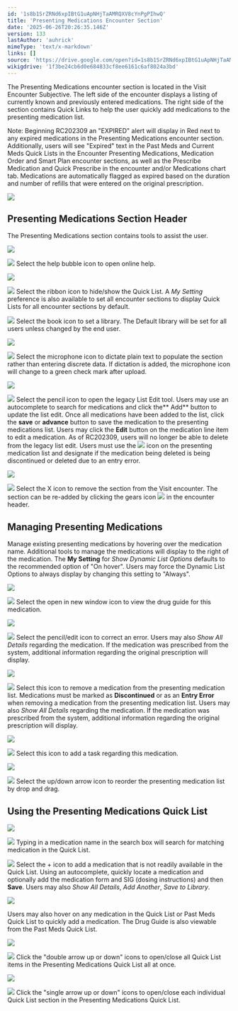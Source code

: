 ```yaml
---
id: '1s8b1SrZRNd6xpIBtG1uApNHjTaAMRQXV8cYnPgPIhwQ'
title: 'Presenting Medications Encounter Section'
date: '2025-06-26T20:26:35.146Z'
version: 133
lastAuthor: 'auhrick'
mimeType: 'text/x-markdown'
links: []
source: 'https://drive.google.com/open?id=1s8b1SrZRNd6xpIBtG1uApNHjTaAMRQXV8cYnPgPIhwQ'
wikigdrive: '1f3be24cb6d0e684833cf8ee6161c6af8024a3bd'
---
```

The Presenting Medications encounter section is located in the Visit Encounter Subjective. The left side of the encounter displays a listing of currently known and previously entered medications. The right side of the section contains Quick Links to help the user quickly add medications to the presenting medication list.

Note: Beginning RC202309 an "EXPIRED" alert will display in Red next to any expired medications in the Presenting Medications encounter section. Additionally, users will see "Expired" text in the Past Meds and Current Meds Quick Lists in the Encounter Presenting Medications, Medication Order and Smart Plan encounter sections, as well as the Prescribe Medication and Quick Prescribe in the encounter and/or Medications chart tab. Medications are automatically flagged as expired based on the duration and number of refills that were entered on the original prescription.

![](../presenting-medications-encounter-section.assets/f1c3fe4bfc886869f888d5a51ff6eeed.png)

## Presenting Medications Section Header

The Presenting Medications section contains tools to assist the user.

![](../presenting-medications-encounter-section.assets/be6e0109112680453424a9a9240d3f18.png)

![](../presenting-medications-encounter-section.assets/a0a8e8c59949d238ce238b25e6bf589d.png)
 Select the help bubble icon to open online help.

![](../presenting-medications-encounter-section.assets/b73330f84c320b042075353ee47b2c4b.png)

![](../presenting-medications-encounter-section.assets/61eb36acf3f6518ed4e15e7b1afe746c.png)
 Select the ribbon icon to hide/show the Quick List. A *My Setting* preference is also available to set all encounter sections to display Quick Lists for all encounter sections by default.

![](../presenting-medications-encounter-section.assets/0da4961daf05860fc8fabf50749be493.png)
 Select the book icon to set a library. The Default library will be set for all users unless changed by the end user.

![](../presenting-medications-encounter-section.assets/1bab4c70735c9fc738bddb2bcbc71e2b.png)

![](../presenting-medications-encounter-section.assets/1edb5c62f4020eb448fa6c8e31dba9b6.png)
 Select the microphone icon to dictate plain text to populate the section rather than entering discrete data. If dictation is added, the microphone icon will change to a green check mark after upload.

![](../presenting-medications-encounter-section.assets/1bc4f95305310d39462d6605e09b7d13.png)

![](../presenting-medications-encounter-section.assets/81126ae8f7015b161ef8c63a320ee8ca.png)
 Select the pencil icon to open the legacy List Edit tool. Users may use an autocomplete to search for medications and click the** Add** button to update the list edit. Once all medications have been added to the list, click the **save** or **advance** button to save the medication to the presenting medications list. Users may click the **Edit** button on the medication line item to edit a medication. As of RC202309, users will no longer be able to delete from the legacy list edit. Users must use the 
![](../presenting-medications-encounter-section.assets/c347ef7a0e85a3a6be84b0a14d4cc572.png)
 icon on the presenting medication list and designate if the medication being deleted is being discontinued or deleted due to an entry error.

![](../presenting-medications-encounter-section.assets/fbf6dbac5413b4e206d84a4dc027f7fc.png)

![](../presenting-medications-encounter-section.assets/2f8eb0d8b68911fdf9094f432ba7cb54.png)
Select the X icon to remove the section from the Visit encounter. The section can be re-added by clicking the gears icon 
![](../presenting-medications-encounter-section.assets/be10ec9dde7205e1736c75cdd219a2b0.png)
 in the encounter header.

## Managing Presenting Medications

Manage existing presenting medications by hovering over the medication name. Additional tools to manage the medications will display to the right of the medication. The **My Setting** for *Show Dynamic List Options* defaults to the recommended option of "On hover". Users may force the Dynamic List Options to always display by changing this setting to "Always".

![](../presenting-medications-encounter-section.assets/a8e256a8c7e47623b3a9d808139f044f.png)

![](../presenting-medications-encounter-section.assets/8674d2b033cc421cc5a5db5aaef67e3f.png)
Select the open in new window icon to view the drug guide for this medication.

![](../presenting-medications-encounter-section.assets/7a1751707fadb1e5d39456216b2580b8.png)

![](../presenting-medications-encounter-section.assets/feca64968e00a30fc2bd14b6976be165.png)
 Select the pencil/edit icon to correct an error. Users may also *Show All Details* regarding the medication. If the medication was prescribed from the system, additional information regarding the original prescription will display.

![](../presenting-medications-encounter-section.assets/431b844b713613431a585f6cef30d50c.png)

![](../presenting-medications-encounter-section.assets/c347ef7a0e85a3a6be84b0a14d4cc572.png)
 Select this icon to remove a medication from the presenting medication list. Medications must be marked as **Discontinued** or as an **Entry Error** when removing a medication from the presenting medication list. Users may also *Show All Details* regarding the medication. If the medication was prescribed from the system, additional information regarding the original prescription will display.

![](../presenting-medications-encounter-section.assets/5ad6ec47fe84cbf5487433f6af2c5262.png)

![](../presenting-medications-encounter-section.assets/e18189ffd9129d5e4e79d40a34456451.png)
 Select this icon to add a task regarding this medication.

![](../presenting-medications-encounter-section.assets/27528ab1339b6d367381fe1acdd5fa22.png)

![](../presenting-medications-encounter-section.assets/9dffcd6083676f247619db51d06f769a.png)
 Select the up/down arrow icon to reorder the presenting medication list by drop and drag.

## Using the Presenting Medications Quick List

![](../presenting-medications-encounter-section.assets/ce085e4b6348322f814858d080d7743e.png)

![](../presenting-medications-encounter-section.assets/4112218ea4ba18134c4e5099ebb975c0.png)
Typing in a medication name in the search box will search for matching medication in the Quick List.

![](../presenting-medications-encounter-section.assets/cf7a83bc5f6e97e900c56460b6e0cc6f.png)
 Select the + icon to add a medication that is not readily available in the Quick List. Using an autocomplete, quickly locate a medication and optionally add the medication form and SIG (dosing instructions) and then **Save**. Users may also *Show All Details*, *Add Another*, *Save to Library*.

![](../presenting-medications-encounter-section.assets/a78888af015b2e1180b23ffef1508aa5.png)

Users may also hover on any medication in the Quick List or Past Meds Quick List to quickly add a medication. The Drug Guide is also viewable from the Past Meds Quick List.

![](../presenting-medications-encounter-section.assets/696398904df5b05b906b95e2c963d4a1.png)

![](../presenting-medications-encounter-section.assets/4078310e8267d99279c0a4c8bfbdac0e.png)
 Click the "double arrow up or down" icons to open/close all Quick List items in the Presenting Medications Quick List all at once.

![](../presenting-medications-encounter-section.assets/1790956bf76c405bb09bca4e55db55b2.png)

![](../presenting-medications-encounter-section.assets/a9bdc4b9e482803e229afbe9e39bb2fa.png)
 Click the "single arrow up or down" icons to open/close each individual Quick List section in the Presenting Medications Quick List.
